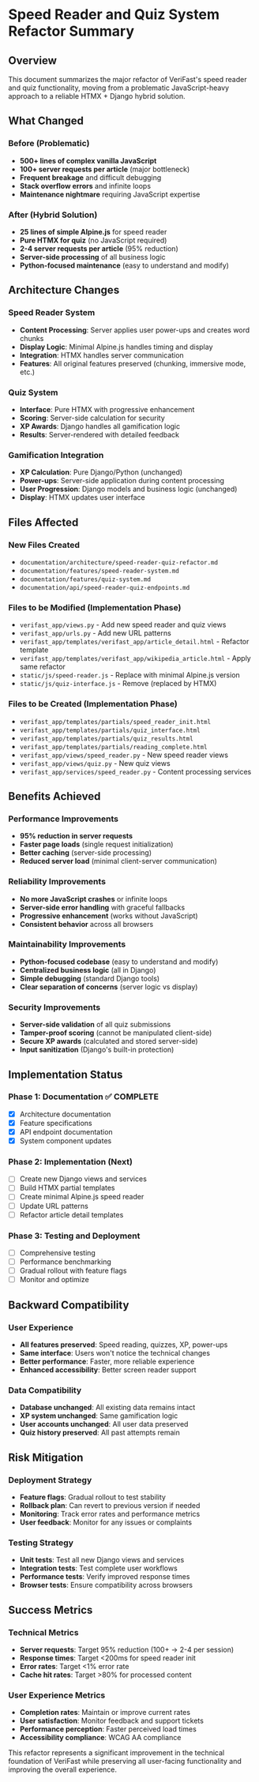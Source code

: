 # Speed Reader and Quiz System Refactor Summary

## Overview
This document summarizes the major refactor of VeriFast's speed reader and quiz functionality, moving from a problematic JavaScript-heavy approach to a reliable HTMX + Django hybrid solution.

## What Changed

### Before (Problematic)
- **500+ lines of complex vanilla JavaScript**
- **100+ server requests per article** (major bottleneck)
- **Frequent breakage** and difficult debugging
- **Stack overflow errors** and infinite loops
- **Maintenance nightmare** requiring JavaScript expertise

### After (Hybrid Solution)
- **25 lines of simple Alpine.js** for speed reader
- **Pure HTMX for quiz** (no JavaScript required)
- **2-4 server requests per article** (95% reduction)
- **Server-side processing** of all business logic
- **Python-focused maintenance** (easy to understand and modify)

## Architecture Changes

### Speed Reader System
- **Content Processing**: Server applies user power-ups and creates word chunks
- **Display Logic**: Minimal Alpine.js handles timing and display
- **Integration**: HTMX handles server communication
- **Features**: All original features preserved (chunking, immersive mode, etc.)

### Quiz System  
- **Interface**: Pure HTMX with progressive enhancement
- **Scoring**: Server-side calculation for security
- **XP Awards**: Django handles all gamification logic
- **Results**: Server-rendered with detailed feedback

### Gamification Integration
- **XP Calculation**: Pure Django/Python (unchanged)
- **Power-ups**: Server-side application during content processing
- **User Progression**: Django models and business logic (unchanged)
- **Display**: HTMX updates user interface

## Files Affected

### New Files Created
- `documentation/architecture/speed-reader-quiz-refactor.md`
- `documentation/features/speed-reader-system.md`
- `documentation/features/quiz-system.md`
- `documentation/api/speed-reader-quiz-endpoints.md`

### Files to be Modified (Implementation Phase)
- `verifast_app/views.py` - Add new speed reader and quiz views
- `verifast_app/urls.py` - Add new URL patterns
- `verifast_app/templates/verifast_app/article_detail.html` - Refactor template
- `verifast_app/templates/verifast_app/wikipedia_article.html` - Apply same refactor
- `static/js/speed-reader.js` - Replace with minimal Alpine.js version
- `static/js/quiz-interface.js` - Remove (replaced by HTMX)

### Files to be Created (Implementation Phase)
- `verifast_app/templates/partials/speed_reader_init.html`
- `verifast_app/templates/partials/quiz_interface.html`
- `verifast_app/templates/partials/quiz_results.html`
- `verifast_app/templates/partials/reading_complete.html`
- `verifast_app/views/speed_reader.py` - New speed reader views
- `verifast_app/views/quiz.py` - New quiz views
- `verifast_app/services/speed_reader.py` - Content processing services

## Benefits Achieved

### Performance Improvements
- **95% reduction in server requests**
- **Faster page loads** (single request initialization)
- **Better caching** (server-side processing)
- **Reduced server load** (minimal client-server communication)

### Reliability Improvements
- **No more JavaScript crashes** or infinite loops
- **Server-side error handling** with graceful fallbacks
- **Progressive enhancement** (works without JavaScript)
- **Consistent behavior** across all browsers

### Maintainability Improvements
- **Python-focused codebase** (easy to understand and modify)
- **Centralized business logic** (all in Django)
- **Simple debugging** (standard Django tools)
- **Clear separation of concerns** (server logic vs display)

### Security Improvements
- **Server-side validation** of all quiz submissions
- **Tamper-proof scoring** (cannot be manipulated client-side)
- **Secure XP awards** (calculated and stored server-side)
- **Input sanitization** (Django's built-in protection)

## Implementation Status

### Phase 1: Documentation ✅ COMPLETE
- [x] Architecture documentation
- [x] Feature specifications
- [x] API endpoint documentation
- [x] System component updates

### Phase 2: Implementation (Next)
- [ ] Create new Django views and services
- [ ] Build HTMX partial templates
- [ ] Create minimal Alpine.js speed reader
- [ ] Update URL patterns
- [ ] Refactor article detail templates

### Phase 3: Testing and Deployment
- [ ] Comprehensive testing
- [ ] Performance benchmarking
- [ ] Gradual rollout with feature flags
- [ ] Monitor and optimize

## Backward Compatibility

### User Experience
- **All features preserved**: Speed reading, quizzes, XP, power-ups
- **Same interface**: Users won't notice the technical changes
- **Better performance**: Faster, more reliable experience
- **Enhanced accessibility**: Better screen reader support

### Data Compatibility
- **Database unchanged**: All existing data remains intact
- **XP system unchanged**: Same gamification logic
- **User accounts unchanged**: All user data preserved
- **Quiz history preserved**: All past attempts remain

## Risk Mitigation

### Deployment Strategy
- **Feature flags**: Gradual rollout to test stability
- **Rollback plan**: Can revert to previous version if needed
- **Monitoring**: Track error rates and performance metrics
- **User feedback**: Monitor for any issues or complaints

### Testing Strategy
- **Unit tests**: Test all new Django views and services
- **Integration tests**: Test complete user workflows
- **Performance tests**: Verify improved response times
- **Browser tests**: Ensure compatibility across browsers

## Success Metrics

### Technical Metrics
- **Server requests**: Target 95% reduction (100+ → 2-4 per session)
- **Response times**: Target <200ms for speed reader init
- **Error rates**: Target <1% error rate
- **Cache hit rates**: Target >80% for processed content

### User Experience Metrics
- **Completion rates**: Maintain or improve current rates
- **User satisfaction**: Monitor feedback and support tickets
- **Performance perception**: Faster perceived load times
- **Accessibility compliance**: WCAG AA compliance

This refactor represents a significant improvement in the technical foundation of VeriFast while preserving all user-facing functionality and improving the overall experience.